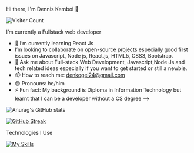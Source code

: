 Hi there, I'm Dennis Kemboi 🤝



  ![Visitor Count](https://profile-counter.glitch.me/{Developer-Dennis}/count.svg)

  I’m currently a Fullstack web  developer 
- 🌱 I’m currently learning React Js
- I’m looking to collaborate on open-source projects especially good first issues on Javascript, Node js, React.js, HTML5, CSS3, Bootstrap.
- 💬 Ask me about Full-stack Web Development, Javascript,Node Js and tech related ideas especially if you want to get started or still a newbie.
- 📫 How to reach me: denkogei24@gmail.com 
- 😄 Pronouns: he/him
- ⚡ Fun fact: My background is Diploma in Information Technology but learnt that I can be a developer without a CS degree
-->




![Anurag's GitHub stats](https://github-readme-stats.vercel.app/api?username=Developer-Dennis&show_icons=true&theme=radical)



[![GitHub Streak](https://streak-stats.demolab.com/?user=Developer-Dennis)](https://git.io/streak-stats)


Technologies I Use

[![My Skills](https://skills.thijs.gg/icons?i=html,css,javascript,nodejs,react,mysql,ejs&theme=dark)](https://skills.thijs.gg)


